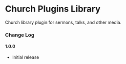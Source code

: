 # Church Plugins Library
Church library plugin for sermons, talks, and other media.

### Change Log

#### 1.0.0
* Initial release
